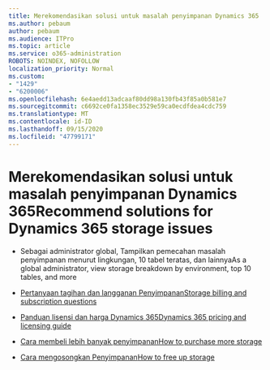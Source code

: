 ```yaml
---
title: Merekomendasikan solusi untuk masalah penyimpanan Dynamics 365
ms.author: pebaum
author: pebaum
ms.audience: ITPro
ms.topic: article
ms.service: o365-administration
ROBOTS: NOINDEX, NOFOLLOW
localization_priority: Normal
ms.custom:
- "1429"
- "6200006"
ms.openlocfilehash: 6e4aedd13adcaaf80dd98a130fb43f85a0b581e7
ms.sourcegitcommit: c6692ce0fa1358ec3529e59ca0ecdfdea4cdc759
ms.translationtype: MT
ms.contentlocale: id-ID
ms.lasthandoff: 09/15/2020
ms.locfileid: "47799171"
---
```

# <a name="recommend-solutions-for-dynamics-365-storage-issues"></a><span data-ttu-id="8afb1-102">Merekomendasikan solusi untuk masalah penyimpanan Dynamics 365</span><span class="sxs-lookup"><span data-stu-id="8afb1-102">Recommend solutions for Dynamics 365 storage issues</span></span>

* <span data-ttu-id="8afb1-103">Sebagai administrator global, Tampilkan pemecahan masalah penyimpanan menurut lingkungan, 10 tabel teratas, dan lainnya</span><span class="sxs-lookup"><span data-stu-id="8afb1-103">As a global administrator, view storage breakdown by environment, top 10 tables, and more</span></span>

* [<span data-ttu-id="8afb1-104">Pertanyaan tagihan dan langganan Penyimpanan</span><span class="sxs-lookup"><span data-stu-id="8afb1-104">Storage billing and subscription questions</span></span>](https://docs.microsoft.com/dynamics365/customer-engagement/admin/contact-information-microsoft-dynamics-365-online-billing-support)

* [<span data-ttu-id="8afb1-105">Panduan lisensi dan harga Dynamics 365</span><span class="sxs-lookup"><span data-stu-id="8afb1-105">Dynamics 365 pricing and licensing guide</span></span>](https://dynamics.microsoft.com/pricing/)

* [<span data-ttu-id="8afb1-106">Cara membeli lebih banyak penyimpanan</span><span class="sxs-lookup"><span data-stu-id="8afb1-106">How to purchase more storage</span></span>](https://docs.microsoft.com/dynamics365/customer-engagement/admin/manage-storage#add-storage-to-dynamics-365-online)

* [<span data-ttu-id="8afb1-107">Cara mengosongkan Penyimpanan</span><span class="sxs-lookup"><span data-stu-id="8afb1-107">How to free up storage</span></span>](https://docs.microsoft.com/dynamics365/customer-engagement/admin/free-storage-space)

